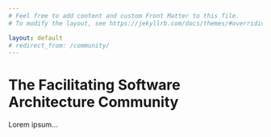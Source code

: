 ```yaml
---
# Feel free to add content and custom Front Matter to this file.
# To modify the layout, see https://jekyllrb.com/docs/themes/#overriding-theme-defaults

layout: default
# redirect_from: /community/
---
```

# The Facilitating Software Architecture Community
Lorem ipsum...
